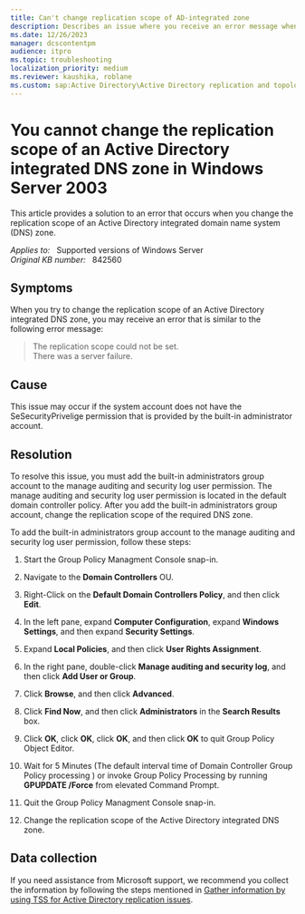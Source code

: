 ```yaml
---
title: Can't change replication scope of AD-integrated zone
description: Describes an issue where you receive an error message when you try to change the replication scope of an Active Directory-integrated DNS zone. Resolution involves the assignment of permissions to the built-in administrator account.
ms.date: 12/26/2023
manager: dcscontentpm
audience: itpro
ms.topic: troubleshooting
localization_priority: medium
ms.reviewer: kaushika, roblane
ms.custom: sap:Active Directory\Active Directory replication and topology, csstroubleshoot
---
```

# You cannot change the replication scope of an Active Directory integrated DNS zone in Windows Server 2003

This article provides a solution to an error that occurs when you change the replication scope of an Active Directory integrated domain name system (DNS) zone.

_Applies to:_ &nbsp; Supported versions of Windows Server  
_Original KB number:_ &nbsp; 842560

## Symptoms

When you try to change the replication scope of an Active Directory integrated DNS zone, you may receive an error that is similar to the following error message:

> The replication scope could not be set.  
There was a server failure.

## Cause

This issue may occur if the system account does not have the SeSecurityPrivelige permission that is provided by the built-in administrator account.

## Resolution

To resolve this issue, you must add the built-in administrators group account to the manage auditing and security log user permission. The manage auditing and security log user permission is located in the default domain controller policy. After you add the built-in administrators group account, change the replication scope of the required DNS zone.

To add the built-in administrators group account to the manage auditing and security log user permission, follow these steps:

1. Start the Group Policy Managment Console snap-in.

1. Navigate to the **Domain Controllers** OU.

1. Right-Click on the **Default Domain Controllers Policy**, and then click **Edit**.
1. In the left pane, expand **Computer Configuration**, expand **Windows Settings**, and then expand **Security Settings**.
5. Expand **Local Policies**, and then click **User Rights Assignment**.
6. In the right pane, double-click **Manage auditing and security log**, and then click **Add User or Group**.
7. Click **Browse**, and then click **Advanced**.
8. Click **Find Now**, and then click **Administrators** in the **Search Results** box.
1. Click **OK**, click **OK**, click **OK**, and then click **OK** to quit Group Policy Object Editor.
1. Wait for 5 Minutes (The default interval time of Domain Controller Group Policy processing ) or invoke Group Policy Processing by running **GPUPDATE /Force** from elevated Command Prompt.

1. Quit the Group Policy Managment Console snap-in.

13. Change the replication scope of the Active Directory integrated DNS zone.

## Data collection

If you need assistance from Microsoft support, we recommend you collect the information by following the steps mentioned in [Gather information by using TSS for Active Directory replication issues](../../windows-client/windows-troubleshooters/gather-information-using-tss-ad-replication.md).
